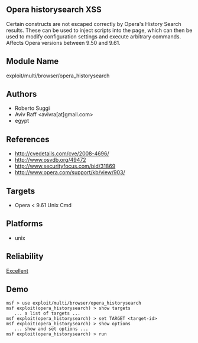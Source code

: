 ## Opera historysearch XSS

Certain constructs are not escaped correctly by Opera's 
History Search results. These can be used to inject scripts 
into the page, which can then be used to modify 
configuration settings and execute arbitrary commands. 
Affects Opera versions between 9.50 and 9.61.


## Module Name
exploit/multi/browser/opera_historysearch

## Authors
* Roberto Suggi
* Aviv Raff <avivra[at]gmail.com>
* egypt


## References
* http://cvedetails.com/cve/2008-4696/
* http://www.osvdb.org/49472
* http://www.securityfocus.com/bid/31869
* http://www.opera.com/support/kb/view/903/



## Targets
* Opera < 9.61 Unix Cmd


## Platforms
* unix

## Reliability
[Excellent](https://github.com/rapid7/metasploit-framework/wiki/Exploit-Ranking)

## Demo

```
msf > use exploit/multi/browser/opera_historysearch
msf exploit(opera_historysearch) > show targets
   ... a list of targets ...
msf exploit(opera_historysearch) > set TARGET <target-id>
msf exploit(opera_historysearch) > show options
   ... show and set options ...
msf exploit(opera_historysearch) > run
```
    
    